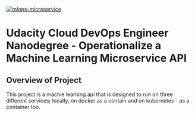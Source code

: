 [![mlops-microservice](https://circleci.com/gh/mmd-afegbua/mlops-microservice.svg?style=svg)](https://app.circleci.com/pipelines/github/mmd-afegbua/mlops-microservice)

# Udacity Cloud DevOps Engineer Nanodegree - Operationalize a Machine Learning Microservice API
## Overview of Project

This project is a machie learning api that is designed to run on three different services; locally, on docker as a contain and on kubernetes - as a container too.
